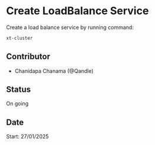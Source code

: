 # Create LoadBalance Service

Create a load balance service by running command:

```bash
xt-cluster
```

## Contributor
- Chanidapa Chanama (@Qandle)

## Status
On going

## Date
Start: 27/01/2025
